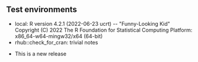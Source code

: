 ## Test environments

- local:
    R version 4.2.1 (2022-06-23 ucrt) -- "Funny-Looking Kid"
    Copyright (C) 2022 The R Foundation for Statistical Computing
    Platform: x86_64-w64-mingw32/x64 (64-bit)
- rhub::check_for_cran: trivial notes

* This is a new release
